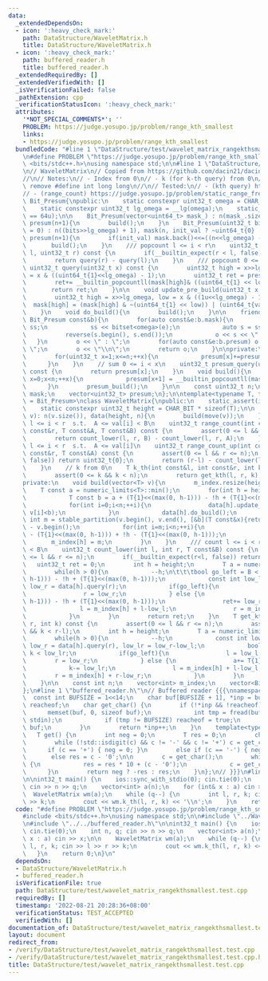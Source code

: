 ```yaml
---
data:
  _extendedDependsOn:
  - icon: ':heavy_check_mark:'
    path: DataStructure/WaveletMatrix.h
    title: DataStructure/WaveletMatrix.h
  - icon: ':heavy_check_mark:'
    path: buffered_reader.h
    title: buffered_reader.h
  _extendedRequiredBy: []
  _extendedVerifiedWith: []
  _isVerificationFailed: false
  _pathExtension: cpp
  _verificationStatusIcon: ':heavy_check_mark:'
  attributes:
    '*NOT_SPECIAL_COMMENTS*': ''
    PROBLEM: https://judge.yosupo.jp/problem/range_kth_smallest
    links:
    - https://judge.yosupo.jp/problem/range_kth_smallest
  bundledCode: "#line 1 \"DataStructure/test/wavelet_matrix_rangekthsmallest.test.cpp\"\
    \n#define PROBLEM \"https://judge.yosupo.jp/problem/range_kth_smallest\"\n\n#include\
    \ <bits/stdc++.h>\nusing namespace std;\n\n#line 1 \"DataStructure/WaveletMatrix.h\"\
    \n// WaveletMatrix\n// Copied from https://github.com/dacin21/dacin21_codebook/blob/master/trees/wavelet_matrix.cpp\n\
    //\n// Notes:\n// - Index from 0\n// - k (for k-th query) from 0\n// - Need to\
    \ remove #define int long long\n//\n// Tested:\n// - (kth query) https://judge.yosupo.jp/problem/range_kth_smallest\n\
    // - (range_count) https://judge.yosupo.jp/problem/static_range_frequency\nclass\
    \ Bit_Presum{\npublic:\n    static constexpr uint32_t omega = CHAR_BIT * sizeof(uint64_t);\n\
    \    static constexpr uint32_t lg_omega = __lg(omega);\n    static_assert(omega\
    \ == 64u);\n\n    Bit_Presum(vector<uint64_t> mask_) : n(mask_.size()), mask(move(mask_)),\
    \ presum(n+1){\n        build();\n    }\n    Bit_Presum(uint32_t bits, bool init_val\
    \ = 0) : n((bits>>lg_omega) + 1), mask(n, init_val ? ~uint64_t{0} : uint64_t{0}),\
    \ presum(n+1){\n        if(init_val) mask.back()<<=((n<<lg_omega) - bits);\n \
    \       build();\n    }\n    /// popcount l <= i < r\n    uint32_t query(uint32_t\
    \ l, uint32_t r) const {\n        if(__builtin_expect(r < l, false)) return 0;\n\
    \        return query(r) - query(l);\n    }\n    /// popcount 0 <= i < x\n   \
    \ uint32_t query(uint32_t x) const {\n        uint32_t high = x>>lg_omega, low\
    \ = x & ((uint64_t{1}<<lg_omega) - 1);\n        uint32_t ret = presum_query(high);\n\
    \        ret+= __builtin_popcountll(mask[high]& ((uint64_t{1} << low)-1));\n \
    \       return ret;\n    }\n\n    void update_pre_build(uint32_t x, bool val){\n\
    \        uint32_t high = x>>lg_omega, low = x & ((1u<<lg_omega) - 1);\n      \
    \  mask[high] = (mask[high] & ~(uint64_t{1} << low)) | (uint64_t{val}<<low);\n\
    \    }\n    void do_build(){\n        build();\n    }\n\n    friend ostream& operator<<(ostream&o,\
    \ Bit_Presum const&b){\n        for(auto const&e:b.mask){\n            stringstream\
    \ ss;\n            ss << bitset<omega>(e);\n            auto s = ss.str();\n \
    \           reverse(s.begin(), s.end());\n            o << s << \"|\";\n     \
    \   }\n        o << \" : \";\n        for(auto const&e:b.presum) o << e << \"\
    \ \";\n        o << \"\\n\";\n        return o;\n    }\n\nprivate:\n    void presum_build(){\n\
    \        for(uint32_t x=1;x<=n;++x){\n            presum[x]+=presum[x-1];\n  \
    \      }\n    }\n    // sum 0 <= i < x\n    uint32_t presum_query(uint32_t x)\
    \ const {\n        return presum[x];\n    }\n    void build(){\n        for(uint32_t\
    \ x=0;x<n;++x){\n            presum[x+1] = __builtin_popcountll(mask[x]);\n  \
    \      }\n        presum_build();\n    }\n\n    const uint32_t n;\n    vector<uint64_t>\
    \ mask;\n    vector<uint32_t> presum;\n};\n\ntemplate<typename T, typename Bit_Ds\
    \ = Bit_Presum>\nclass WaveletMatrix{\npublic:\n    static_assert(is_integral<T>::value);\n\
    \    static constexpr uint32_t height = CHAR_BIT * sizeof(T);\n\n    WaveletMatrix(vector<T>\
    \ v): n(v.size()), data(height, n){\n        build(move(v));\n    }\n    /// count\
    \ l <= i < r  s.t.  A <= val[i] < B\n    uint32_t range_count(int const&l, int\
    \ const&r, T const&A, T const&B) const {\n        assert(0 <= l && r <= n);\n\
    \        return count_lower(l, r, B) - count_lower(l, r, A);\n    }\n    /// count\
    \ l <= i < r  s.t.  A <= val[i]\n    uint32_t range_count_up(int const&l, int\
    \ const&r, T const&A) const {\n        assert(0 <= l && r <= n);\n        if(__builtin_expect(l>r,\
    \ false)) return uint32_t{0};\n        return (r-l) - count_lower(l, r, A);\n\
    \    }\n    // k from 0\n    T k_th(int const&l, int const&r, int k) const {\n\
    \        assert(0 <= k && k < n);\n        return get_kth(l, r, k);\n    }\n\n\
    private:\n    void build(vector<T> v){\n        m_index.resize(height);\n    \
    \    T const a = numeric_limits<T>::min();\n        for(int h = height-1; h>=0;--h){\n\
    \            T const b = a + (T{1}<<(max(0, h-1))) - !h + (T{1}<<(max(0, h-1)));\n\
    \            for(int i=0;i<n;++i){\n                data[h].update_pre_build(i,\
    \ v[i]<b);\n            }\n            data[h].do_build();\n            const\
    \ int m = stable_partition(v.begin(), v.end(), [&b](T const&x){return x < b;})\
    \ - v.begin();\n            for(int i=m;i<n;++i){\n                v[i] = v[i]\
    \ - (T{1}<<(max(0, h-1))) + !h - (T{1}<<(max(0, h-1)));\n            }\n     \
    \       m_index[h] = m;\n        }\n    }\n    /// count l <= i < r  s.t.  val[i]\
    \ < B\n    uint32_t count_lower(int l, int r, T const&B) const {\n        assert(0\
    \ <= l && r <= n);\n        if(__builtin_expect(r<l, false)) return 0;\n     \
    \   uint32_t ret = 0;\n        int h = height;\n        T a = numeric_limits<T>::min();\n\
    \        while(h > 0){\n            --h;\n\t\t\tbool go_left = B < a + (T{1}<<(max(0,\
    \ h-1))) - !h + (T{1}<<(max(0, h-1)));\n            const int low_l = data[h].query(l),\
    \ low_r = data[h].query(r);\n            if(go_left){\n                l = low_l;\n\
    \                r = low_r;\n            } else {\n                a = a + (T{1}<<(max(0,\
    \ h-1))) - !h + (T{1}<<(max(0, h-1)));\n                ret+= low_r-low_l;\n \
    \               l = m_index[h] + l-low_l;\n                r = m_index[h] + r-low_r;\n\
    \            }\n        }\n        return ret;\n    }\n    T get_kth(int l, int\
    \ r, int k) const {\n        assert(0 <= l && r <= n);\n        assert(0 <= k\
    \ && k < r-l);\n        int h = height;\n        T a = numeric_limits<T>::min();\n\
    \        while(h > 0){\n            --h;\n            const int low_l = data[h].query(l),\
    \ low_r = data[h].query(r), low_lr = low_r-low_l;\n            bool go_left =\
    \ k < low_lr;\n            if(go_left){\n                l = low_l;\n        \
    \        r = low_r;\n            } else {\n                a+= T{1}<<h;\n    \
    \            k-= low_lr;\n                l = m_index[h] + l-low_l;\n        \
    \        r = m_index[h] + r-low_r;\n            }\n        }\n        return a;\n\
    \    }\n\n    const int n;\n    vector<int> m_index;\n    vector<Bit_Ds> data;\n\
    };\n#line 1 \"buffered_reader.h\"\n// Buffered reader {{{\nnamespace IO {\n  \
    \  const int BUFSIZE = 1<<14;\n    char buf[BUFSIZE + 1], *inp = buf;\n\n    bool\
    \ reacheof;\n    char get_char() {\n        if (!*inp && !reacheof) {\n      \
    \      memset(buf, 0, sizeof buf);\n            int tmp = fread(buf, 1, BUFSIZE,\
    \ stdin);\n            if (tmp != BUFSIZE) reacheof = true;\n            inp =\
    \ buf;\n        }\n        return *inp++;\n    }\n    template<typename T>\n \
    \   T get() {\n        int neg = 0;\n        T res = 0;\n        char c = get_char();\n\
    \        while (!std::isdigit(c) && c != '-' && c != '+') c = get_char();\n  \
    \      if (c == '+') { neg = 0; }\n        else if (c == '-') { neg = 1; }\n \
    \       else res = c - '0';\n\n        c = get_char();\n        while (std::isdigit(c))\
    \ {\n            res = res * 10 + (c - '0');\n            c = get_char();\n  \
    \      }\n        return neg ? -res : res;\n    }\n};\n// }}}\n#line 8 \"DataStructure/test/wavelet_matrix_rangekthsmallest.test.cpp\"\
    \n\nint32_t main() {\n    ios::sync_with_stdio(0); cin.tie(0);\n    int n, q;\
    \ cin >> n >> q;\n    vector<int> a(n);\n    for (int& x : a) cin >> x;\n\n  \
    \  WaveletMatrix wm(a);\n    while (q--) {\n        int l, r, k; cin >> l >> r\
    \ >> k;\n        cout << wm.k_th(l, r, k) << '\\n';\n    }\n    return 0;\n}\n"
  code: "#define PROBLEM \"https://judge.yosupo.jp/problem/range_kth_smallest\"\n\n\
    #include <bits/stdc++.h>\nusing namespace std;\n\n#include \"../WaveletMatrix.h\"\
    \n#include \"../../buffered_reader.h\"\n\nint32_t main() {\n    ios::sync_with_stdio(0);\
    \ cin.tie(0);\n    int n, q; cin >> n >> q;\n    vector<int> a(n);\n    for (int&\
    \ x : a) cin >> x;\n\n    WaveletMatrix wm(a);\n    while (q--) {\n        int\
    \ l, r, k; cin >> l >> r >> k;\n        cout << wm.k_th(l, r, k) << '\\n';\n \
    \   }\n    return 0;\n}\n"
  dependsOn:
  - DataStructure/WaveletMatrix.h
  - buffered_reader.h
  isVerificationFile: true
  path: DataStructure/test/wavelet_matrix_rangekthsmallest.test.cpp
  requiredBy: []
  timestamp: '2022-08-21 20:28:36+08:00'
  verificationStatus: TEST_ACCEPTED
  verifiedWith: []
documentation_of: DataStructure/test/wavelet_matrix_rangekthsmallest.test.cpp
layout: document
redirect_from:
- /verify/DataStructure/test/wavelet_matrix_rangekthsmallest.test.cpp
- /verify/DataStructure/test/wavelet_matrix_rangekthsmallest.test.cpp.html
title: DataStructure/test/wavelet_matrix_rangekthsmallest.test.cpp
---
```

